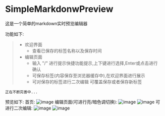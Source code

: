 # SimpleMarkdonwPreview
这是一个简单的markdown实时预览编辑器

功能如下:
> - 欢迎界面
>   - 查看已保存的标签名称以及保存时间 
> - 编辑页面
>   -  输入 "/" 进行提示快捷功能提示,上下键进行选择,Enter或点击进行确认
>   -  可保存标签(内容保存至浏览器缓存中),在欢迎界面进行展示
>   -  可对保存的标签进行二次编辑 可覆盖保存或者保存新标签


`正在不断完善中...`




预览如下:
首页:
![image](https://github.com/user-attachments/assets/983d2451-b9f2-4f91-b0bc-60795c9d452f)
编辑页面(可进行亮/暗色调切换):
![image](https://github.com/user-attachments/assets/beae2d01-0358-45e3-9422-c1f6ce175294)
![image](https://github.com/user-attachments/assets/ded0fe6c-9764-4e6e-9771-d61ff7213235)
可进行二次编辑:
![image](https://github.com/user-attachments/assets/afd8f046-155c-4e6b-ae5e-1e3d1dea2fc7)
![image](https://github.com/user-attachments/assets/10e8760b-4ec8-44ac-bca8-f5bdd78bac14)
